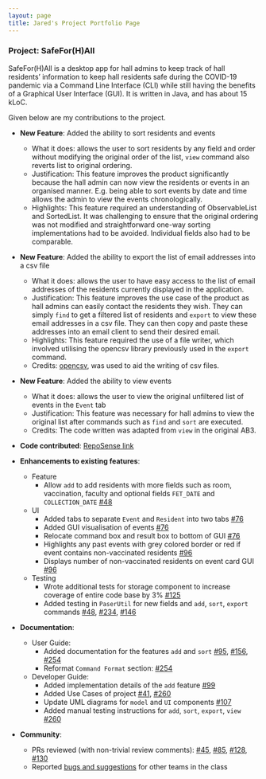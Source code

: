 ```yaml
---
layout: page
title: Jared's Project Portfolio Page
---
```

### Project: SafeFor(H)All

SafeFor(H)All is a desktop app for hall admins to keep track of hall residents’ information to keep hall residents safe during the COVID-19 pandemic via a Command Line Interface (CLI) while still having the benefits of a Graphical User Interface (GUI). It is written in Java, and has about 15 kLoC.

Given below are my contributions to the project.

* **New Feature**: Added the ability to sort residents and events
  * What it does: allows the user to sort residents by any field and order without modifying the original order of the list, `view` command also reverts list to original ordering.
  * Justification: This feature improves the product significantly because the hall admin can now view the residents or events in an organised manner. E.g. being able to sort events by date and time allows the admin to view the events chronologically.
  * Highlights: This feature required an understanding of ObservableList and SortedList. It was challenging to ensure that the original ordering was not modified and straightforward one-way sorting implementations had to be avoided. Individual fields also had to be comparable.


* **New Feature**: Added the ability to export the list of email addresses into a csv file
  * What it does: allows the user to have easy access to the list of email addresses of the residents currently displayed in the application.
  * Justification: This feature improves the use case of the product as hall admins can easily contact the residents they wish. They can simply `find` to get a filtered list of residents and `export` to view these email addresses in a csv file. They can then copy and paste these addresses into an email client to send their desired email.
  * Highlights: This feature required the use of a file writer, which involved utilising the opencsv library previously used in the `export` command.
  * Credits: [opencsv](http://opencsv.sourceforge.net/), was used to aid the writing of csv files.


* **New Feature**: Added the ability to view events
  * What it does: allows the user to view the original unfiltered list of events in the `Event` tab
  * Justification: This feature was necessary for hall admins to view the original list after commands such as `find` and `sort` are executed.
  * Credits: The code written was adapted from `view` in the original AB3.

* **Code contributed**: [RepoSense link](https://nus-cs2103-ay2122s1.github.io/tp-dashboard/?search=jared&sort=groupTitle&sortWithin=title&timeframe=commit&mergegroup=&groupSelect=groupByRepos&breakdown=true&checkedFileTypes=docs~functional-code~test-code~other&since=2021-09-17&tabOpen=true&tabType=authorship&zFR=false&tabAuthor=jaredlhf&tabRepo=AY2122S1-CS2103T-T15-4%2Ftp%5Bmaster%5D&authorshipIsMergeGroup=false&authorshipFileTypes=docs~functional-code~test-code&authorshipIsBinaryFileTypeChecked=false)

* **Enhancements to existing features**:
  * Feature
    * Allow `add` to add residents with more fields such as room, vaccination, faculty and optional fields `FET_DATE` and `COLLECTION_DATE` [\#48](https://github.com/AY2122S1-CS2103T-T15-4/tp/pull/48)
  * UI
    * Added tabs to separate `Event` and `Resident` into two tabs [\#76](https://github.com/AY2122S1-CS2103T-T15-4/tp/pull/76)
    * Added GUI visualisation of events [\#76](https://github.com/AY2122S1-CS2103T-T15-4/tp/pull/76)
    * Relocate command box and result box to bottom of GUI [\#76](https://github.com/AY2122S1-CS2103T-T15-4/tp/pull/76)
    * Highlights any past events with grey colored border or red if event contains non-vaccinated residents [\#96](https://github.com/AY2122S1-CS2103T-T15-4/tp/pull/96)
    * Displays number of non-vaccinated residents on event card GUI [\#96](https://github.com/AY2122S1-CS2103T-T15-4/tp/pull/96)
  * Testing
    * Wrote additional tests for storage component to increase coverage of entire code base by 3% [\#125](https://github.com/AY2122S1-CS2103T-T15-4/tp/pull/125)
    * Added testing in `PaserUtil` for new fields and `add`, `sort`, `export` commands [\#48](https://github.com/AY2122S1-CS2103T-T15-4/tp/pull/48), [\#234](https://github.com/AY2122S1-CS2103T-T15-4/tp/pull/234), [\#146](https://github.com/AY2122S1-CS2103T-T15-4/tp/pull/146)

* **Documentation**:
  * User Guide:
    * Added documentation for the features `add` and `sort` [\#95](https://github.com/AY2122S1-CS2103T-T15-4/tp/pull/95), [\#156](https://github.com/AY2122S1-CS2103T-T15-4/tp/pull/156), [\#254](https://github.com/AY2122S1-CS2103T-T15-4/tp/pull/254)
    * Reformat `Command Format` section: [\#254](https://github.com/AY2122S1-CS2103T-T15-4/tp/pull/254)
  * Developer Guide:
    * Added implementation details of the `add` feature [\#99](https://github.com/AY2122S1-CS2103T-T15-4/tp/pull/99)
    * Added Use Cases of project [\#41](https://github.com/AY2122S1-CS2103T-T15-4/tp/pull/41), [\#260](https://github.com/AY2122S1-CS2103T-T15-4/tp/pull/260)
    * Update UML diagrams for `model` and `UI` components [\#107](https://github.com/AY2122S1-CS2103T-T15-4/tp/pull/107)
    * Added manual testing instructions for `add`, `sort`, `export`, `view` [\#260](https://github.com/AY2122S1-CS2103T-T15-4/tp/pull/260)


* **Community**:
  * PRs reviewed (with non-trivial review comments): [\#45](https://github.com/AY2122S1-CS2103T-T15-4/tp/pull/45), [\#85](https://github.com/AY2122S1-CS2103T-T15-4/tp/pull/85), [\#128](https://github.com/AY2122S1-CS2103T-T15-4/tp/pull/128), [\#130](https://github.com/AY2122S1-CS2103T-T15-4/tp/pull/130)
  * Reported [bugs and suggestions](https://github.com/jaredlhf/ped/issues) for other teams in the class
